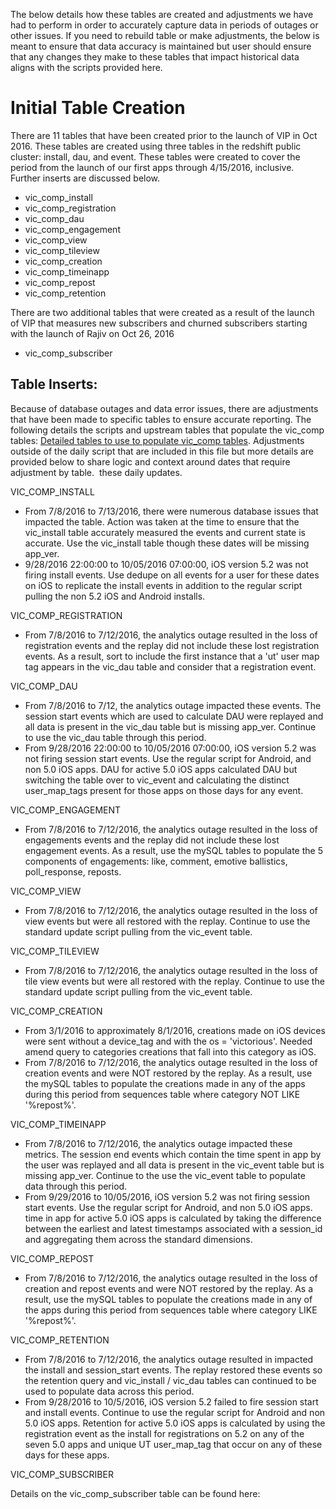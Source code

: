 The below details how these tables are created and adjustments we have had to perform in order to accurately capture data in periods of outages or other issues. If you need to rebuild table or make adjustments, the below is meant to ensure that data accuracy is maintained but user should ensure that any changes they make to these tables that impact historical data aligns with the scripts provided here. 

# Initial Table Creation

There are 11 tables that have been created prior to the launch of VIP in Oct 2016. These tables are created using three tables in the redshift public cluster: install, dau, and event. These tables were created to cover the period from the launch of our first apps through 4/15/2016, inclusive. Further inserts are discussed below.

* vic_comp_install
* vic_comp_registration
* vic_comp_dau
* vic_comp_engagement
* vic_comp_view
* vic_comp_tileview
* vic_comp_creation
* vic_comp_timeinapp
* vic_comp_repost
* vic_comp_retention

There are two additional tables that were created as a result of the launch of VIP that measures new subscribers and churned subscribers starting with the launch of Rajiv on Oct 26, 2016

* vic_comp_subscriber

## Table Inserts:

Because of database outages and data error issues, there are adjustments that have been made to specific tables to ensure accurate reporting. The following details the scripts and upstream tables that populate the vic_comp tables: [Detailed tables to use to populate vic_comp tables](https://docs.google.com/spreadsheets/d/1pa-cQvIQ-9eee1jPqe_-ArZ8jrjXJo4BIdw-brUkbJA/edit#gid=0). Adjustments outside of the daily script that are included in this file but more details are provided below to share logic and context around dates that require adjustment by table.  these daily updates. 

VIC_COMP_INSTALL

* From 7/8/2016 to 7/13/2016, there were numerous database issues that impacted the table. Action was taken at the time to ensure that the vic_install table accurately measured the events and current state is accurate. Use the vic_install table though these dates will be missing app_ver.
* 9/28/2016 22:00:00 to 10/05/2016 07:00:00, iOS version 5.2 was not firing install events. Use dedupe on all events for a user for these dates on iOS to replicate the install events in addition to the regular script pulling the non 5.2 iOS and Android installs.

VIC_COMP_REGISTRATION

* From 7/8/2016 to 7/12/2016, the analytics outage resulted in the loss of registration events and the replay did not include these lost registration events. As a result, sort to include the first instance that a 'ut' user map tag appears in the vic_dau table and consider that a registration event.  

VIC_COMP_DAU

* From 7/8/2016 to 7/12, the analytics outage impacted these events. The session start events which are used to calculate DAU were replayed and all data is present in the vic_dau table but is missing app_ver. Continue to use the vic_dau table through this period.
* From 9/28/2016 22:00:00 to 10/05/2016 07:00:00, iOS version 5.2 was not firing session start events. Use the regular script for Android, and non 5.0 iOS apps. DAU for active 5.0 iOS apps calculated DAU but switching the table over to vic_event and calculating the distinct user_map_tags present for those apps on those days for any event.

VIC_COMP_ENGAGEMENT

* From 7/8/2016 to 7/12/2016, the analytics outage resulted in the loss of engagements events and the replay did not include these lost engagement events. As a result, use the mySQL tables to populate the 5 components of engagements: like, comment, emotive ballistics, poll_response, reposts. 

VIC_COMP_VIEW

* From 7/8/2016 to 7/12/2016, the analytics outage resulted in the loss of view events but were all restored with the replay. Continue to use the standard update script pulling from the vic_event table. 

VIC_COMP_TILEVIEW

* From 7/8/2016 to 7/12/2016, the analytics outage resulted in the loss of tile view events but were all restored with the replay. Continue to use the standard update script pulling from the vic_event table. 

VIC_COMP_CREATION

* From 3/1/2016 to approximately 8/1/2016, creations made on iOS devices were sent without a device_tag and with the os = 'victorious'. Needed amend query to categories creations that fall into this category as iOS.
* From 7/8/2016 to 7/12/2016, the analytics outage resulted in the loss of creation events and were NOT restored by the replay. As a result, use the mySQL tables to populate the creations made in any of the apps during this period from sequences table where category NOT LIKE '%repost%'.

VIC_COMP_TIMEINAPP

* From 7/8/2016 to 7/12/2016, the analytics outage impacted these metrics. The session end events which contain the time spent in app by the user was replayed and all data is present in the vic_event table but is missing app_ver. Continue to the use the vic_event table to populate data through this period. 
* From 9/29/2016 to 10/05/2016, iOS version 5.2 was not firing session start events. Use the regular script for Android, and non 5.0 iOS apps. time in app for active 5.0 iOS apps is calculated by taking the difference between the earliest and latest timestamps associated with a session_id and aggregating them across the standard dimensions. 

VIC_COMP_REPOST

* From 7/8/2016 to 7/12/2016, the analytics outage resulted in the loss of creation and repost events and were NOT restored by the replay. As a result, use the mySQL tables to populate the creations made in any of the apps during this period from sequences table where category LIKE '%repost%'.

VIC_COMP_RETENTION

* From 7/8/2016 to 7/12/2016, the analytics outage resulted in impacted the install and session_start events. The replay restored these events so the retention query and vic_install / vic_dau tables can continued to be used to populate data across this period. 
* From 9/28/2016 to 10/5/2016, iOS version 5.2 failed to fire session start and install events. Continue to use the regular script for Android and non 5.0 iOS apps. Retention for active 5.0 iOS apps is calculated by using the registration event as the install for registrations on 5.2 on any of the seven 5.0 apps and unique UT user_map_tag that occur on any of these days for these apps. 

VIC_COMP_SUBSCRIBER

Details on the vic_comp_subscriber table can be found here: 

